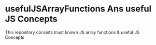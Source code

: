 # usefulJSArrayFunctions Ans useful JS Concepts
This repository consists must known JS array functions  & useful JS Concepts
